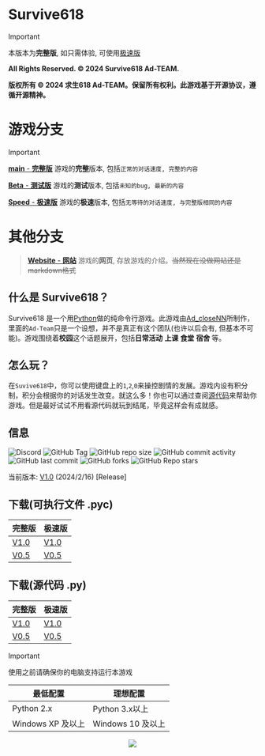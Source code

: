 # Survive618
> [!IMPORTANT]
> 本版本为**完整版**, 如只需体验, 可使用[极速版](https://github.com/Ad-closeNN/Survive618/tree/Speed)

**All Rights Reserved. © 2024 Survive618 Ad-TEAM.**

**版权所有 © 2024 求生618 Ad-TEAM。保留所有权利。此游戏基于开源协议，遵循开源精神。**
# 游戏分支
> [!IMPORTANT]
> [**main** - **完整版**](https://github.com/Ad-closeNN/Survive618/tree/main) 游戏的**完整**版本, 包括`正常的对话速度, 完整的内容`
> 
> [**Beta** - **测试版**](https://github.com/Ad-closeNN/Survive618/tree/Beta) 游戏的**测试**版本, 包括`未知的bug, 最新的内容`
> 
> [**Speed** - **极速版**](https://github.com/Ad-closeNN/Survive618/tree/Speed) 游戏的**极速**版本, 包括`无等待的对话速度, 与完整版相同的内容`
# 其他分支
> [**Website** - **网站**](https://github.com/Ad-closeNN/Survive618/tree/Website) 游戏的**网页**, 存放游戏的介绍。~~当然现在没做网站还是markdown格式~~
## 什么是 Survive618？
Survive618 是一个用[Python](https://python.org)做的纯命令行游戏。此游戏由[Ad_closeNN](https://github.com/Ad-closeNN)所制作，里面的`Ad-Team`只是一个设想，并不是真正有这个团队(也许以后会有, 但基本不可能)。游戏围绕着**校园**这个话题展开，包括**日常活动** **上课** **食堂** **宿舍** 等。
## 怎么玩？
在`Suvive618`中，你可以使用键盘上的`1`,`2`,`0`来操控剧情的发展。游戏内设有积分制，积分会根据你的对话发生改变。就这么多！你也可以通过查阅[源代码](https://github.com/Ad-closeNN/Survive618)来帮助你游戏。但是最好试试不用看源代码就玩到结尾，毕竟这样会有成就感。
## 信息
![Discord](https://img.shields.io/discord/1202878029735526420?logo=discord&label=discord)
![GitHub Tag](https://img.shields.io/github/v/tag/Ad-closeNN/Survive618)
![GitHub repo size](https://img.shields.io/github/repo-size/Ad-closeNN/Survive618)
![GitHub commit activity](https://img.shields.io/github/commit-activity/t/Ad-closeNN/Survive618)
![GitHub last commit](https://img.shields.io/github/last-commit/Ad-closeNN/Survive618)
![GitHub forks](https://img.shields.io/github/forks/Ad-closeNN/Survive618?style=flat)
![GitHub Repo stars](https://img.shields.io/github/stars/Ad-closeNN/Survive618?style=flat)

当前版本: [V1.0](https://github.com/Ad-closeNN/Survive618/releases/latest) (2024/2/16) [Release]

## 下载(可执行文件 .pyc)
| 完整版 | 极速版 |
| ------------ | ------------ |
| [V1.0](https://ad-closenn.github.io/Survive618/Version/v1.0/main.pyc) | [V1.0](https://ad-closenn.github.io/Survive618/Version/v1.0/main%20-%20Speed.pyc)
| [V0.5](https://ad-closenn.github.io/Survive618/Version/v0.5/main.pyc) | [V0.5](https://ad-closenn.github.io/Survive618/Version/v0.5/main%20-%20Speed.pyc)


## 下载(源代码 .py)
| 完整版 | 极速版 |
| ------------ | ------------ |
| [V1.0](https://ad-closenn.github.io/Survive618/Version/v1.0/main.py) | [V1.0](https://ad-closenn.github.io/Survive618/Version/v1.0/main%20-%20Speed.py)
| [V0.5](https://ad-closenn.github.io/Survive618/Version/v0.5/main.py) | [V0.5](https://ad-closenn.github.io/Survive618/Version/v0.5/main%20-%20Speed.py)


> [!IMPORTANT]
> 使用之前请确保你的电脑支持运行本游戏

| 最低配置  | 理想配置  |
| ------------ | ------------ |
| Python 2.x  | Python 3.x以上  |
| Windows XP 及以上  | Windows 10 及以上  |

<p align="center"
  
<a align="center" href="https://github.com/ad-closenn/Survive618"><img align="center" src="https://api.star-history.com/svg?repos=Ad-closeNN/Survive618"/></a>

</p>
